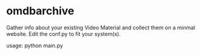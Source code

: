 omdbarchive
===========

Gather info about your existing Video Material and collect them on a minmal website.
Edit the conf.py to fit your system(s).

usage:
	python main.py
